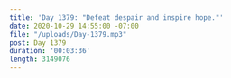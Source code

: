 ```yaml
---
title: 'Day 1379: "Defeat despair and inspire hope."'
date: 2020-10-29 14:55:00 -07:00
file: "/uploads/Day-1379.mp3"
post: Day 1379
duration: '00:03:36'
length: 3149076
---
```


